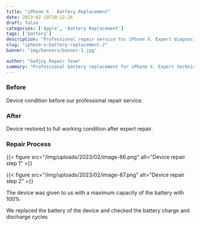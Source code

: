 ```yaml
---
title: "iPhone X - Battery Replacement"
date: 2023-02-19T10:12:26
draft: false
categories: ['Apple', 'Battery Replacement']
tags: ['battery']
description: "Professional repair service for iPhone X. Expert diagnosis and quality repairs in Bangalore."
slug: "iphone-x-battery-replacement-2"
banner: "img/banners/banner-1.jpg"

author: "Gadjoy Repair Team"
summary: "Professional battery replacement for iPhone X. Expert technicians, quality parts, warranty included."
---
```



### Before

Device condition before our professional repair service.

### After

Device restored to full working condition after expert repair.

### Repair Process

{{< figure src="/img/uploads/2023/02/image-86.png" alt="Device repair step 1" >}}

{{< figure src="/img/uploads/2023/02/image-87.png" alt="Device repair step 2" >}}


The device was given to us with a maximum capacity of the battery with 100%

We replaced the battery of the device and checked the battery charge and discharge cycles